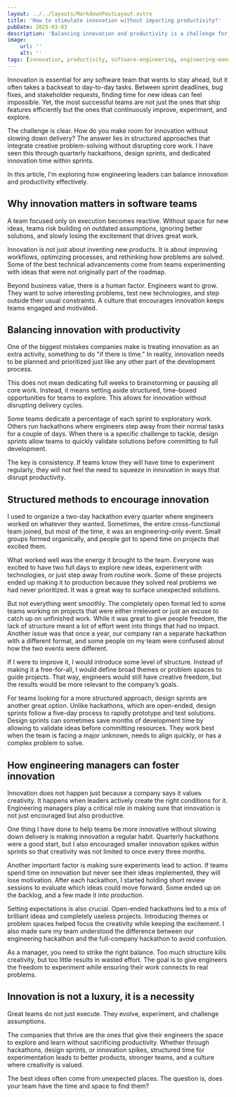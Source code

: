 ```yaml
---
layout: ../../layouts/MarkdownPostLayout.astro
title: 'How to stimulate innovation without impacting productivity?'
pubDate: 2025-03-03
description: 'Balancing innovation and productivity is a challenge for software teams. The key lies in structured approaches, such as hackathons, design sprints, and innovation spikes, that allow teams to experiment without disrupting core work.'
image:
    url: ''
    alt: ''
tags: [innovation, productivity, software-engineering, engineering-management, creativity, problem-solving, agile, team-culture, hackathons, design-sprints, process-improvement, engineering-leadership, continuous-learning, experimentation, product-development, decision-making, software-innovation, cross-functional-teams, structured-creativity, growth-mindset]
---
```


Innovation is essential for any software team that wants to stay ahead, but it often takes a backseat to day-to-day tasks. Between sprint deadlines, bug fixes, and stakeholder requests, finding time for new ideas can feel impossible. Yet, the most successful teams are not just the ones that ship features efficiently but the ones that continuously improve, experiment, and explore.

The challenge is clear. How do you make room for innovation without slowing down delivery? The answer lies in structured approaches that integrate creative problem-solving without disrupting core work. I have seen this through quarterly hackathons, design sprints, and dedicated innovation time within sprints.

In this article, I'm exploring how engineering leaders can balance innovation and productivity effectively.

## Why innovation matters in software teams

A team focused only on execution becomes reactive. Without space for new ideas, teams risk building on outdated assumptions, ignoring better solutions, and slowly losing the excitement that drives great work.

Innovation is not just about inventing new products. It is about improving workflows, optimizing processes, and rethinking how problems are solved. Some of the best technical advancements come from teams experimenting with ideas that were not originally part of the roadmap.

Beyond business value, there is a human factor. Engineers want to grow. They want to solve interesting problems, test new technologies, and step outside their usual constraints. A culture that encourages innovation keeps teams engaged and motivated.

## Balancing innovation with productivity

One of the biggest mistakes companies make is treating innovation as an extra activity, something to do "if there is time." In reality, innovation needs to be planned and prioritized just like any other part of the development process.

This does not mean dedicating full weeks to brainstorming or pausing all core work. Instead, it means setting aside structured, time-boxed opportunities for teams to explore. This allows for innovation without disrupting delivery cycles.

Some teams dedicate a percentage of each sprint to exploratory work. Others run hackathons where engineers step away from their normal tasks for a couple of days. When there is a specific challenge to tackle, design sprints allow teams to quickly validate solutions before committing to full development.

The key is consistency. If teams know they will have time to experiment regularly, they will not feel the need to squeeze in innovation in ways that disrupt productivity.

## Structured methods to encourage innovation

I used to organize a two-day hackathon every quarter where engineers worked on whatever they wanted. Sometimes, the entire cross-functional team joined, but most of the time, it was an engineering-only event. Small groups formed organically, and people got to spend time on projects that excited them.

What worked well was the energy it brought to the team. Everyone was excited to have two full days to explore new ideas, experiment with technologies, or just step away from routine work. Some of these projects ended up making it to production because they solved real problems we had never prioritized. It was a great way to surface unexpected solutions.

But not everything went smoothly. The completely open format led to some teams working on projects that were either irrelevant or just an excuse to catch up on unfinished work. While it was great to give people freedom, the lack of structure meant a lot of effort went into things that had no impact. Another issue was that once a year, our company ran a separate hackathon with a different format, and some people on my team were confused about how the two events were different.

If I were to improve it, I would introduce some level of structure. Instead of making it a free-for-all, I would define broad themes or problem spaces to guide projects. That way, engineers would still have creative freedom, but the results would be more relevant to the company’s goals.

For teams looking for a more structured approach, design sprints are another great option. Unlike hackathons, which are open-ended, design sprints follow a five-day process to rapidly prototype and test solutions. Design sprints can sometimes save months of development time by allowing to validate ideas before committing resources. They work best when the team is facing a major unknown, needs to align quickly, or has a complex problem to solve.

## How engineering managers can foster innovation

Innovation does not happen just because a company says it values creativity. It happens when leaders actively create the right conditions for it. Engineering managers play a critical role in making sure that innovation is not just encouraged but also productive.

One thing I have done to help teams be more innovative without slowing down delivery is making innovation a regular habit. Quarterly hackathons were a good start, but I also encouraged smaller innovation spikes within sprints so that creativity was not limited to once every three months.

Another important factor is making sure experiments lead to action. If teams spend time on innovation but never see their ideas implemented, they will lose motivation. After each hackathon, I started holding short review sessions to evaluate which ideas could move forward. Some ended up on the backlog, and a few made it into production.

Setting expectations is also crucial. Open-ended hackathons led to a mix of brilliant ideas and completely useless projects. Introducing themes or problem spaces helped focus the creativity while keeping the excitement. I also made sure my team understood the difference between our engineering hackathon and the full-company hackathon to avoid confusion.

As a manager, you need to strike the right balance. Too much structure kills creativity, but too little results in wasted effort. The goal is to give engineers the freedom to experiment while ensuring their work connects to real problems.

## Innovation is not a luxury, it is a necessity

Great teams do not just execute. They evolve, experiment, and challenge assumptions.

The companies that thrive are the ones that give their engineers the space to explore and learn without sacrificing productivity. Whether through hackathons, design sprints, or innovation spikes, structured time for experimentation leads to better products, stronger teams, and a culture where creativity is valued.

The best ideas often come from unexpected places. The question is, does your team have the time and space to find them?
